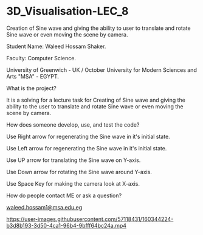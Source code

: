 # 3D_Visualisation-LEC_8
Creation of Sine wave and giving the ability to user to translate and rotate Sine wave or even moving the scene by camera.

Student Name: Waleed Hossam Shaker.

Faculty: Computer Science.

University of Greenwich - UK / October University for Modern Sciences and Arts "MSA" - EGYPT.

What is the project?

It is a solving for a lecture task for Creating of Sine wave and giving the ability to the user to translate and rotate Sine wave or even moving the scene by camera.

How does someone develop, use, and test the code?

Use Right arrow for regenerating the Sine wave in it's initial state.

Use Left arrow for regenerating the Sine wave in it's initial state.

Use UP arrow for translating the Sine wave on Y-axis.

Use Down arrow for rotating the Sine wave around Y-axis.

Use Space Key for making the camera look at X-axis.

How do people contact ME or ask a question?

waleed.hossam1@msa.edu.eg

https://user-images.githubusercontent.com/57118431/160344224-b3d8b193-3d50-4ca1-96b4-9bfff64bc24a.mp4
